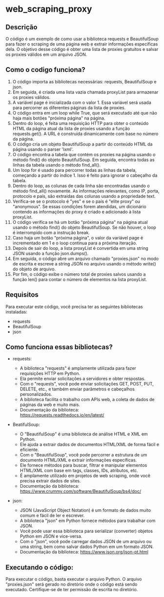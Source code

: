 # web_scraping_proxy

## Descrição
O código é um exemplo de como usar a biblioteca requests e BeautifulSoup para fazer o scraping de uma página web e extrair informações específicas dela. O objetivo desse código é obter uma lista de proxies gratuitos e salvar os proxies válidos em um arquivo JSON.

## Como o codigo funciona?
1. O código importa as bibliotecas necessárias: requests, BeautifulSoup e json.
2. Em seguida, é criada uma lista vazia chamada proxyList para armazenar os proxies válidos.
3. A variável page é inicializada com o valor 1. Essa variável será usada para percorrer as diferentes páginas da lista de proxies.
4. O código entra em um loop while True, que será executado até que não haja mais botões "próxima página" na página.
5. Dentro do loop, é feita uma requisição HTTP para obter o conteúdo HTML da página atual da lista de proxies usando a função requests.get(). A URL é construída dinamicamente com base no número da página.
6. O código cria um objeto BeautifulSoup a partir do conteúdo HTML da página usando o parser 'lxml'.
7. O código encontra a tabela que contém os proxies na página usando o método find() do objeto BeautifulSoup. Em seguida, encontra todas as linhas da tabela usando o método find_all().
8. Um loop for é usado para percorrer todas as linhas da tabela, começando a partir do índice 1. Isso é feito para ignorar o cabeçalho da tabela.
9. Dentro do loop, as colunas de cada linha são encontradas usando o método find_all() novamente. As informações relevantes, como IP, porta, protocolo e país, são extraídas das colunas usando a propriedade text.
10. Verifica-se se o protocolo é "yes" e se o país é "elite proxy" ou "anonymous". Se essas condições forem atendidas, um dicionário contendo as informações do proxy é criado e adicionado à lista proxyList.
11. O código verifica se há um botão "próxima página" na página atual usando o método find() do objeto BeautifulSoup. Se não houver, o loop é interrompido com a instrução break.
12. Caso haja um botão "próxima página", o valor da variável page é incrementado em 1 e o loop continua para a próxima iteração.
13. Depois de sair do loop, a lista proxyList é convertida em uma string JSON usando a função json.dumps().
14. Em seguida, o código abre um arquivo chamado "proxies.json" no modo de escrita e escreve a string JSON no arquivo usando o método write() do objeto de arquivo.
15. Por fim, o código exibe o número total de proxies salvos usando a função len() para contar o número de elementos na lista proxyList.

## Requisitos
Para executar este código, você precisa ter as seguintes bibliotecas instaladas:
- requests
- BeautifulSoup
- json

## Como funciona essas bibliotecas?
- requests:
  - A biblioteca "requests" é amplamente utilizada para fazer requisições HTTP em Python.
  - Ela permite enviar solicitações a servidores e obter respostas.
  - Com o "requests", você pode enviar solicitações GET, POST, PUT, DELETE, etc., e também enviar parâmetros e cabeçalhos personalizados.
  - A biblioteca facilita o trabalho com APIs web, a coleta de dados de páginas da web e muito mais.
  - Documentação da biblioteca: https://requests.readthedocs.io/en/latest/
    
- BeatifulSoup:
  - O "BeautifulSoup" é uma biblioteca de análise HTML e XML em Python.
  - Ele ajuda a extrair dados de documentos HTML/XML de forma fácil e eficiente.
  - Com o "BeautifulSoup", você pode percorrer a estrutura de um documento HTML/XML e extrair informações específicas.
  - Ele fornece métodos para buscar, filtrar e manipular elementos HTML/XML com base em tags, classes, IDs, atributos, etc.
  - É amplamente utilizado em projetos de web scraping, onde você precisa extrair dados de sites.
  - Documentação da biblioteca: https://www.crummy.com/software/BeautifulSoup/bs4/doc/

- json:
  - JSON (JavaScript Object Notation) é um formato de dados muito comum e fácil de ler e escrever.
  - A biblioteca "json" em Python fornece métodos para trabalhar com JSON.
  - Você pode usar essa biblioteca para serializar (converter) objetos Python em JSON e vice-versa.
  - Com o "json", você pode carregar dados JSON de um arquivo ou uma string, bem como salvar dados Python em um formato JSON.
  - Documentação da biblioteca: https://www.json.org/json-pt.html

## Executando o código:
Para executar o código, basta executar o arquivo Python. O arquivo "proxies.json" será gerado no diretório onde o código está sendo executado. Certifique-se de ter permissão de escrita no diretório.
